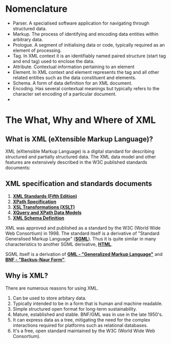 
# Nomenclature

- Parser. A specialised software application for navigating through structured data.
- Markup. The process of identifying and encoding data entities within arbitrary data.
- Prologue. A segment of initialising data or code, typically required as an element of processing.
- Tag. In XML context it is an identifiably named paired structure (start tag and end tag) used to enclose the data.
- Attribute. Contextual information pertaining to an element
- Element. In XML context and element represents the tag and all other related entities such as the data constituent and elements.
- Schema. A form of data definition for an XML document.
- Encoding. Has several contextual meanings but typically refers to the character set encoding of a particular document.
-   
# The What, Why and Where of XML

## What is XML (eXtensible Markup Language)?

XML (eXtensible Markup Language) is a digital standard for describing structured and partially structured data. The XML data model and other features are extensively described in the W3C published standards documents:

## XML specification and standards documents
1. __[XML Standards (Fifth Edition)](https://www.w3.org/TR/xml/)__
2. __[XPath Specification](https://www.w3.org/TR/xpath-31/)__ 
3. __[XSL Transformations (XSLT)](https://www.w3.org/TR/xslt-30/)__
4. __[XQuery and XPath Data Models](https://www.w3.org/TR/xpath-datamodel-31/)__
5. __[XML Schema Definition](https://www.w3.org/TR/xmlschema11-1/)__

XML was approved and published as a standard by the W3C (World Wide Web Consortium) in 1998. The standard itself is a derivative of "Standard Generalised Markup Language" (__[SGML](https://info.cern.ch/hypertext/WWW/MarkUp/SGML.html)__). Thus it is quite similar in many characteristics to another SGML derivative, __[HTML](https://html.spec.whatwg.org/multipage/)__.

SGML itself is a derivation of __[GML - "Generalized Markup Language"](https://en.wikipedia.org/wiki/IBM_Generalized_Markup_Language)__ and __[BNF - "Backus-Naur Form"](https://en.wikipedia.org/wiki/Backus%E2%80%93Naur_form)__.

## Why is XML?

There are numerous reasons for using XML.

1. Can be used to store arbitary data.
2. Typically intended to be in a form that is human and machine readable.
3. Simple structured open format for long-term sustainability.
4. Mature, established and stable. BNF/GML was in use in the late 1950's.
5. It can express data as a tree, mitigating the need for the complex interactions required for platforms such as relational databases.
6. It's a free, open standard maintained by the W3C (World Wide Web Consortium).





